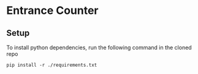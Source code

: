 # Entrance Counter
## Setup
To install python dependencies, run the following command in the cloned repo

```
pip install -r ./requirements.txt
```